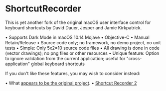 # ShortcutRecorder

This is yet another fork of the original macOS user interface control for keyboard shortcuts by David Dauer, Jesper and Jamie Kirkpatrick.


• Supports Dark Mode in macOS 10.14 Mojave
• Objective-C
• Manual Retain/Release
• Source code only; no framework, no demo project, no unit tests
• Simple: Only 5x2=10 source code files
• All drawing is done in code (vector drawings); no png files or other resources
• Unique feature: Option to ignore validation from the current application; useful for "cross-application" global keyboard shortcuts

If you don't like these features, you may wish to consider instead:

• What [appears to be the original project](https://github.com/shortcutrecorder/shortcutrecorder.git).
• [Shortcut Recorder 2](https://github.com/JanX2/ShortcutRecorder.git)
